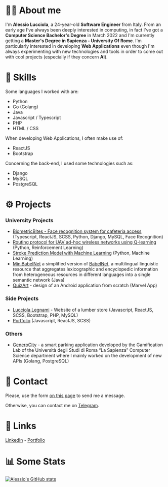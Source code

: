 # :raising_hand_man: About me

I'm <strong>Alessio Lucciola</strong>, a 24-year-old <strong>Software Engineer</strong> from Italy.
From an early age I’ve always been deeply interested in computing, in fact I've got a <strong>Computer Science Bachelor's Degree</strong> in March 2022 and I'm currently getting a <strong>Master's Degree in Sapienza - University Of Rome</strong>.
I'm particularly interested in developing <strong>Web Applications</strong> even though I'm always experimenting with new technologies and tools in order to come out with cool projects (especially if they concern <strong>AI</strong>).

# :muscle: Skills
Some languages I worked with are:
- Python
- Go (Golang)
- Java
- Javascript / Typescript
- PHP
- HTML / CSS

When developing Web Applications, I often make use of:
- ReactJS
- Bootstrap

Concerning the back-end, I used some technologies such as:
- Django
- MySQL
- PostgreSQL

# :gear: Projects
### University Projects
- [BiometricBites - Face recognition system for cafeteria access](https://github.com/AlessioLucciola/BiometricBites) (Typescript, ReactJS, SCSS, Python, Django, MySQL, Face Recognition)
- [Routing protocol for UAV ad-hoc wireless networks using Q-learning](https://github.com/AlessioLucciola/autonomous-networking) (Python, Reinforcement Learning)
- [Stroke Prediction Model with Machine Learning](https://github.com/AlessioLucciola/fundamentals-of-data-science) (Python, Machine Learning)
- [MiniBabelNet](https://github.com/AlessioLucciola/babelarity-project) a simplified version of [BabelNet](https://babelnet.org/), a multilingual linguistic resource that aggregates lexicographic and encyclopedic information from heterogeneous resources in different languages into a single semantic network (Java)
- [QuizArt](https://github.com/AlessioLucciola/QuizArt-app-per-beni-culturali) - design of an Android application from scratch (Marvel App)
### Side Projects
- [Lucciola Legnami](https://github.com/AlessioLucciola/lucciolalegnami-project) - Website of a lumber store (Javascript, ReactJS, SCSS, Bootstrap, PHP, MySQL)
- [Portfolio](https://github.com/AlessioLucciola/portfolio-project) (Javascript, ReactJS, SCSS)
### Others
- [GeneroCity](https://www.generocity.it/) - a smart parking application developed by the Gamification Lab of the Università degli Studi di Roma “La Sapienza” Computer Science department where I mainly worked on the development of new APIs (Golang, PostgreSQL)

# :handshake: Contact
Please, use the form <href>[on this page](https://alessioluc.netlify.app/#contact)</href> to send me a message.

Otherwise, you can contact me on <href>[Telegram](https://t.me/alessiolucciola)</href>.

# :link: Links
<href>[LinkedIn](https://www.linkedin.com/in/alessio-lucciola/)</href> - <href>[Portfolio](https://alessioluc.netlify.app/)</href>

# :bar_chart: Some Stats
[![Alessio's GitHub stats](https://github-readme-stats.vercel.app/api?username=AlessioLucciola)](https://github.com/anuraghazra/github-readme-stats)
<!--
**AlessioLucciola/AlessioLucciola** is a ✨ _special_ ✨ repository because its `README.md` (this file) appears on your GitHub profile.

Here are some ideas to get you started:

- 🔭 I’m currently working on ...
- 🌱 I’m currently learning ...
- 👯 I’m looking to collaborate on ...
- 🤔 I’m looking for help with ...
- 💬 Ask me about ...
- 📫 How to reach me: ...
- 😄 Pronouns: ...
- ⚡ Fun fact: ...
-->
